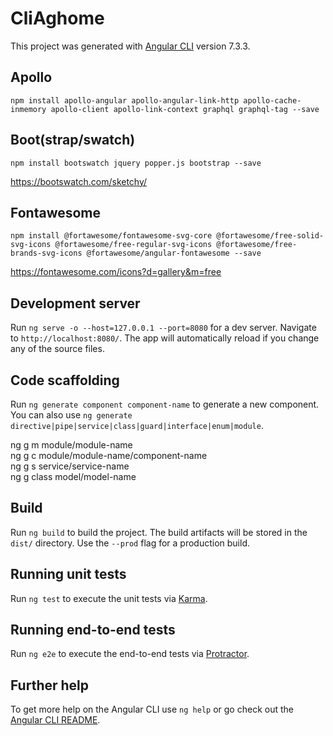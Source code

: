 # CliAghome

This project was generated with [Angular CLI](https://github.com/angular/angular-cli) version 7.3.3.

## Apollo
`npm install apollo-angular apollo-angular-link-http apollo-cache-inmemory apollo-client apollo-link-context graphql graphql-tag --save`

## Boot(strap/swatch)
`npm install bootswatch jquery popper.js bootstrap --save`

https://bootswatch.com/sketchy/

## Fontawesome
`npm install @fortawesome/fontawesome-svg-core @fortawesome/free-solid-svg-icons @fortawesome/free-regular-svg-icons @fortawesome/free-brands-svg-icons @fortawesome/angular-fontawesome --save`

https://fontawesome.com/icons?d=gallery&m=free

## Development server

Run `ng serve -o --host=127.0.0.1 --port=8080` for a dev server. Navigate to `http://localhost:8080/`. The app will automatically reload if you change any of the source files.

## Code scaffolding

Run `ng generate component component-name` to generate a new component. You can also use `ng generate directive|pipe|service|class|guard|interface|enum|module`.

ng g m module/module-name  
ng g c module/module-name/component-name  
ng g s service/service-name  
ng g class model/model-name  

## Build

Run `ng build` to build the project. The build artifacts will be stored in the `dist/` directory. Use the `--prod` flag for a production build.

## Running unit tests

Run `ng test` to execute the unit tests via [Karma](https://karma-runner.github.io).

## Running end-to-end tests

Run `ng e2e` to execute the end-to-end tests via [Protractor](http://www.protractortest.org/).

## Further help

To get more help on the Angular CLI use `ng help` or go check out the [Angular CLI README](https://github.com/angular/angular-cli/blob/master/README.md).
